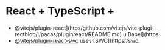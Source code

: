 # React + TypeScript + 

- @vitejs/plugin-react](htps/github.com/vitejs/vite-plugi-rectblob/i/pacas/pluginreact/README.md) u Babel](https
- [@vitejs/plugin-react-swc](https://github.com/vitejs/vite-plugin-react-swc) uses [SWC](https//swc.

